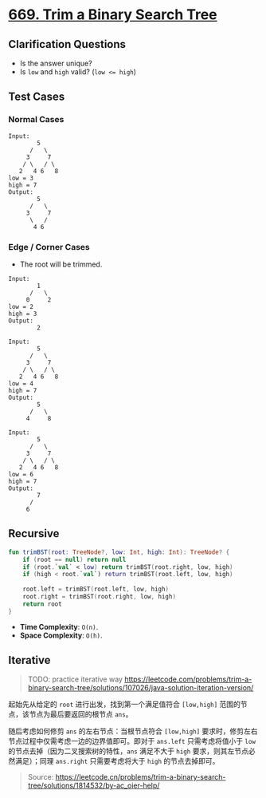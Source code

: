 # [669. Trim a Binary Search Tree](https://leetcode.com/problems/trim-a-binary-search-tree/)

## Clarification Questions
* Is the answer unique?
* Is `low` and `high` valid? (`low <= high`)
 
## Test Cases
### Normal Cases
```
Input: 
        5
      /   \
     3     7   
    / \   / \
   2   4 6   8
low = 3
high = 7
Output: 
        5
      /   \
     3     7
      \   /
       4 6
```
### Edge / Corner Cases
* The root will be trimmed.
```
Input: 
        1
      /   \
     0     2
low = 2
high = 3
Output: 
        2

Input: 
        5
      /   \
     3     7   
    / \   / \
   2   4 6   8
low = 4
high = 7
Output: 
        5
      /   \
     4     8

Input: 
        5
      /   \
     3     7   
    / \   / \
   2   4 6   8
low = 6
high = 7
Output: 
        7
      /   
     6
```

## Recursive
```kotlin
fun trimBST(root: TreeNode?, low: Int, high: Int): TreeNode? {
    if (root == null) return null
    if (root.`val` < low) return trimBST(root.right, low, high)
    if (high < root.`val`) return trimBST(root.left, low, high)
    
    root.left = trimBST(root.left, low, high)
    root.right = trimBST(root.right, low, high)
    return root
}
```
* **Time Complexity**: `O(n)`.
* **Space Complexity**: `O(h)`.

## Iterative
> TODO: practice iterative way https://leetcode.com/problems/trim-a-binary-search-tree/solutions/107026/java-solution-iteration-version/

起始先从给定的 `root` 进行出发，找到第一个满足值符合 `[low,high]` 范围的节点，该节点为最后要返回的根节点 `ans`。

随后考虑如何修剪 `ans` 的左右节点：当根节点符合 `[low,high]` 要求时，修剪左右节点过程中仅需考虑一边的边界值即可。即对于 `ans.left` 只需考虑将值小于 `low` 的节点去掉（因为二叉搜索树的特性，`ans` 满足不大于 `high` 要求，则其左节点必然满足）；同理 `ans.right` 只需要考虑将大于 `high` 的节点去掉即可。

> Source: https://leetcode.cn/problems/trim-a-binary-search-tree/solutions/1814532/by-ac_oier-help/
